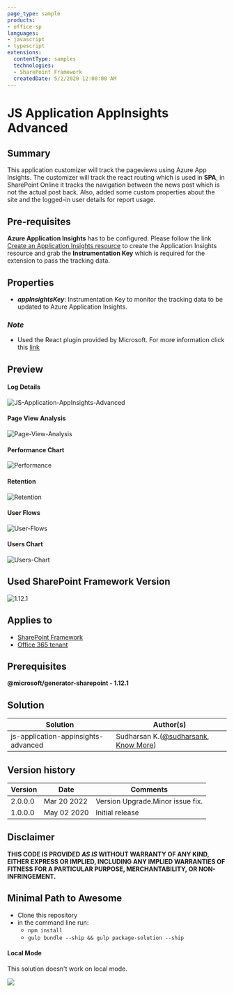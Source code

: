 ```yaml
---
page_type: sample
products:
- office-sp
languages:
- javascript
- typescript
extensions:
  contentType: samples
  technologies:
  - SharePoint Framework
  createdDate: 5/2/2020 12:00:00 AM
---
```

# JS Application AppInsights Advanced

## Summary
This application customizer will track the pageviews using Azure App Insights. The customizer will track the react routing which is used in **SPA**, in SharePoint Online it tracks the navigation between the news post which is not the actual post back. Also, added some custom properties about the site and the logged-in user details for report usage.

## Pre-requisites

**Azure Application Insights** has to be configured. Please follow the link [Create an Application Insights resource](https://docs.microsoft.com/en-us/azure/azure-monitor/app/create-new-resource) to create the Application Insights resource and grab the **Instrumentation Key** which is required for the extension to pass the tracking data.

## Properties

* **_appInsightsKey_**: Instrumentation Key to monitor the tracking data to be updated to Azure Application Insights.

### _Note_

* Used the React plugin provided by Microsoft. For more information click this [link](https://docs.microsoft.com/en-us/azure/azure-monitor/app/javascript)

## Preview

#### Log Details

![JS-Application-AppInsights-Advanced](./assets/AppInsights.png)

#### Page View Analysis

![Page-View-Analysis](./assets/PageViewAnalysis.png)

#### Performance Chart

![Performance](./assets/Performance.png)

#### Retention

![Retention](./assets/Retention.png)

#### User Flows

![User-Flows](./assets/UserFlows.png)

#### Users Chart

![Users-Chart](./assets/UsersChart.png)

## Used SharePoint Framework Version 

![1.12.1](https://img.shields.io/badge/version-1.12.1-green.svg)

## Applies to

* [SharePoint Framework](https:/dev.office.com/sharepoint)
* [Office 365 tenant](https://dev.office.com/sharepoint/docs/spfx/set-up-your-development-environment)

## Prerequisites
 
**@microsoft/generator-sharepoint - 1.12.1**

## Solution

Solution|Author(s)
--------|---------
js-application-appinsights-advanced | Sudharsan K.([@sudharsank](https://twitter.com/sudharsank), [Know More](http://windowssharepointserver.blogspot.com/))

## Version history

Version|Date|Comments
-------|----|--------
2.0.0.0|Mar 20 2022|Version Upgrade.Minor issue fix.
1.0.0.0|May 02 2020|Initial release

## Disclaimer

**THIS CODE IS PROVIDED *AS IS* WITHOUT WARRANTY OF ANY KIND, EITHER EXPRESS OR IMPLIED, INCLUDING ANY IMPLIED WARRANTIES OF FITNESS FOR A PARTICULAR PURPOSE, MERCHANTABILITY, OR NON-INFRINGEMENT.**

## Minimal Path to Awesome

- Clone this repository
- in the command line run:
  - `npm install`
  - `gulp bundle --ship && gulp package-solution --ship`

#### Local Mode

This solution doesn't work on local mode.

<img src="https://m365-visitor-stats.azurewebsites.net/sp-dev-fx-extensions/samples/js-application-appinsights-advanced" />
